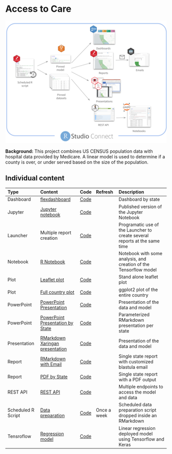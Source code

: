 
<!-- README.md is generated from README.Rmd. Please edit that file -->

# Access to Care

<!-- badges: start -->

<!-- badges: end -->

<img src="readme-files/access-to-care-diagram.png" width = "1000px">

**Background:** This project combines US CENSUS population data with
hospital data provided by Medicare. A linear model is used to determine
if a county is over, or under served based on the size of the
population.

## Individual content

| Type               | Content                                                                                                           | Code                                                                               | Refresh     | Description                                                                |
| :----------------- | :---------------------------------------------------------------------------------------------------------------- | :--------------------------------------------------------------------------------- | :---------- | :------------------------------------------------------------------------- |
| Dashboard          | [flexdashboard](https://colorado.rstudio.com/rsc/access-to-care/dashboard/)                                       | [Code](https://github.com/sol-eng/access-to-care/tree/master/flexdashboard)        |             | Dashboard by state                                                         |
| Jupyter            | [Jupyter notebook](https://colorado.rstudio.com/rsc/access-to-care/jupyter/)                                      | [Code](https://github.com/sol-eng/access-to-care/tree/master/jupyter)              |             | Published version of the Jupyter Notebook                                  |
| Launcher           | Multiple report creation                                                                                          | [Code](https://github.com/sol-eng/access-to-care/tree/master/launcher-programatic) |             | Programatic use of the Launcher to create several reports at the same time |
| Notebook           | [R Notebook](https://colorado.rstudio.com/rsc/access-to-care/notebook/)                                           | [Code](https://github.com/sol-eng/access-to-care/tree/master/RNotebook)            |             | Notebook with some analysis, and creation of the Tensorflow model          |
| Plot               | [Leaflet plot](https://colorado.rstudio.com/rsc/access-to-care/leaflet/)                                          | [Code](https://github.com/sol-eng/access-to-care/tree/master/htmlwidgets)          |             | Stand alone leaflet plot                                                   |
| Plot               | [Full country plot](https://colorado.rstudio.com/rsc/access-to-care/plot/)                                        | [Code](https://github.com/sol-eng/access-to-care/tree/master/plot)                 |             | ggplot2 plot of the entire country                                         |
| PowerPoint         | [PowerPoint Presentation](https://colorado.rstudio.com/rsc/access-to-care/powerpoint/)                            | [Code](https://github.com/sol-eng/access-to-care/tree/master/powerpoint)           |             | Presentation of the data and model                                         |
| PowerPoint         | [PowerPoint Presentation by State](https://colorado.rstudio.com/rsc/access-to-care/ppt-state/)                    | [Code](https://github.com/sol-eng/access-to-care/tree/master/powerpoint-state)     |             | Parameterized RMarkdown presentation per state                             |
| Presentation       | [RMarkdown Xaringan presentation](https://colorado.rstudio.com/rsc/access-to-care/presentation/)                  | [Code](https://github.com/sol-eng/access-to-care/tree/master/presentation)         |             | Presentation of the data and model                                         |
| Report             | [RMarkdown with Email](https://colorado.rstudio.com/rsc/access-to-care/report/)                                   | [Code](https://github.com/sol-eng/access-to-care/tree/master/RMarkdown-html)       |             | Single state report with customized blastula email                         |
| Report             | [PDF by State](https://colorado.rstudio.com/rsc/access-to-care/pdf/)                                              | [Code](https://github.com/sol-eng/access-to-care/tree/master/RMarkdown-pdf)        |             | Single state report with a PDF output                                      |
| REST API           | [REST API](https://colorado.rstudio.com/rsc/access-to-care/plot/)                                                 | [Code](https://github.com/sol-eng/access-to-care/tree/master/plumber-api)          |             | Multiple endpoints to access the model and data                            |
| Scheduled R Script | [Data preparation](https://colorado.rstudio.com/rsc/access-to-care/data-preparation/access-to-care-dataprep.html) | [Code](https://github.com/sol-eng/access-to-care/tree/master/RMarkdown-DataPrep)   | Once a week | Scheduled data preparation script dropped inside an RMarkdown              |
| Tensroflow         | [Regression model](https://colorado.rstudio.com/rsc/access-to-care/tensorflow/)                                   | [Code](https://github.com/sol-eng/access-to-care/tree/master/tensorflow)           |             | Linear regression deployed model using Tensorflow and Keras                |
